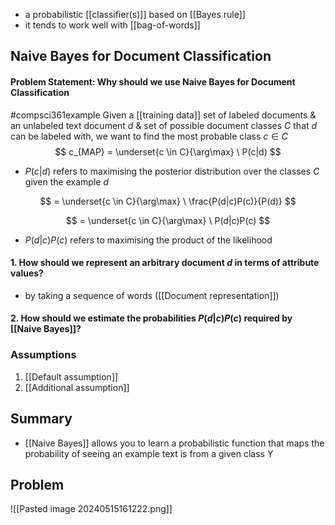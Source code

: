 - a probabilistic [[classifier(s)]] based on [[Bayes rule]]
- it tends to work well with [[bag-of-words]]
## Naive Bayes for Document Classification
#### Problem Statement: Why should we use Naive Bayes for Document Classification
#compsci361example Given a [[training data]] set of labeled documents & an unlabeled text document $d$ & set of possible document classes $C$ that $d$ can be labeled with, we want to find the most probable class $c\in C$
$$
c_{MAP} = \underset{c \in C}{\arg\max} \ P(c|d)
$$
- $P(c|d)$ refers to maximising the posterior distribution over the classes $C$ given the example $d$

$$
= \underset{c \in C}{\arg\max} \ \frac{P(d|c)P(c)}{P(d)}
$$

$$
= \underset{c \in C}{\arg\max} \ P(d|c)P(c)
$$
- $P(d|c)P(c)$ refers to maximising the product of the likelihood
#### 1. How should we represent an arbitrary document $d$ in terms of attribute values?
- by taking a sequence of words ([[Document representation]])
#### 2. How should we estimate the probabilities $P(d|c)P(c)$ required by [[Naive Bayes]]?
### Assumptions
1. [[Default assumption]]
2. [[Additional assumption]]
## Summary
- [[Naive Bayes]] allows you to learn a probabilistic function that maps the probability of seeing an example text is from a given class Y
## Problem
![[Pasted image 20240515161222.png]]